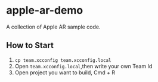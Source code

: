 # apple-ar-demo

A collection of Apple AR sample code.

## How to Start

1. `cp team.xcconfig team.xcconfig.local`
2. Open `team.xcconfig.local`,then write your own Team Id
3. Open project you want to build, Cmd + R